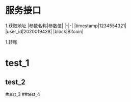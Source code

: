 服务接口
=

1.获取地址
|参数名称|参数值|
|-|-|
|timestamp|1234554321|
|user_id|2020019428|
|block|Bitcoin|


1.转账


test_1
==
test_2
--
#test_3
##test_4
